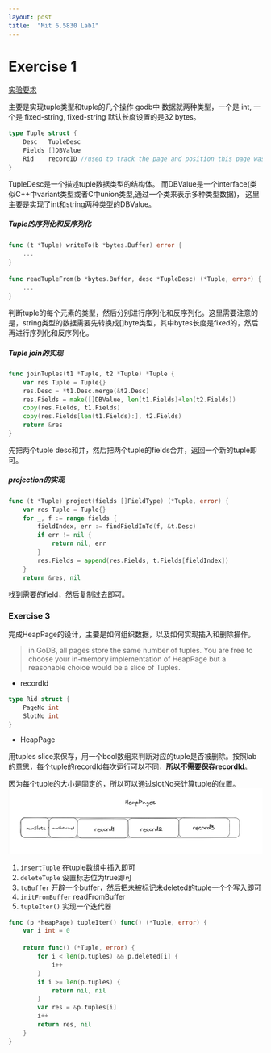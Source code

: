 ```yaml
---
layout: post
title:  "Mit 6.5830 Lab1"
---
```


# Exercise 1
[实验要求](https://github.com/MIT-DB-Class/go-db-hw-2023/blob/main/lab1.md)

主要是实现tuple类型和tuple的几个操作
godb中 数据就两种类型，一个是 int, 一个是 fixed-string, fixed-string 默认长度设置的是32 bytes。
```go
type Tuple struct {
	Desc   TupleDesc
	Fields []DBValue
	Rid    recordID //used to track the page and position this page was read from
}
``` 
TupleDesc是一个描述tuple数据类型的结构体。
而DBValue是一个interface(类似C++中variant类型或者C中union类型,通过一个类来表示多种类型数据)， 这里主要是实现了int和string两种类型的DBValue。

##### Tuple的序列化和反序列化
```go
func (t *Tuple) writeTo(b *bytes.Buffer) error {
    ...
}

func readTupleFrom(b *bytes.Buffer, desc *TupleDesc) (*Tuple, error) {
    ...
}

```

判断tuple的每个元素的类型，然后分别进行序列化和反序列化。这里需要注意的是，string类型的数据需要先转换成[]byte类型，其中bytes长度是fixed的，然后再进行序列化和反序列化。

##### Tuple join的实现
```go
func joinTuples(t1 *Tuple, t2 *Tuple) *Tuple {
    var res Tuple = Tuple{}
	res.Desc = *t1.Desc.merge(&t2.Desc)
	res.Fields = make([]DBValue, len(t1.Fields)+len(t2.Fields))
	copy(res.Fields, t1.Fields)
	copy(res.Fields[len(t1.Fields):], t2.Fields)
	return &res
}
```
先把两个tuple desc和并，然后把两个tuple的fields合并，返回一个新的tuple即可。

##### projection的实现
```go
func (t *Tuple) project(fields []FieldType) (*Tuple, error) {
	var res Tuple = Tuple{}
	for _, f := range fields {
		fieldIndex, err := findFieldInTd(f, &t.Desc)
		if err != nil {
			return nil, err
		}
		res.Fields = append(res.Fields, t.Fields[fieldIndex])
	}
	return &res, nil  
```
找到需要的field，然后复制过去即可。


### Exercise 3
完成HeapPage的设计，主要是如何组织数据，以及如何实现插入和删除操作。
> in GoDB, all pages store the same number of tuples. You are free to choose your in-memory implementation of HeapPage but a reasonable choice would be a slice of Tuples.
* recordId 
```go
type Rid struct {
	PageNo int
	SlotNo int
}

```
* HeapPage

用tuples slice来保存，用一个bool数组来判断对应的tuple是否被删除。按照lab的意思，每个tuple的recordId每次运行可以不同，**所以不需要保存recordId**。

因为每个tuple的大小是固定的，所以可以通过slotNo来计算tuple的位置。
![page design](https://raw.githubusercontent.com/Haibarapink/haibarapink.github.io/master/_posts/img/page_design.png)

1. `insertTuple` 
在tuple数组中插入即可
2. `deleteTuple`
设置标志位为true即可
3. `toBuffer`
开辟一个buffer，然后把未被标记未deleted的tuple一个个写入即可
4. `initFromBuffer`
readFromBuffer
5. `tupleIter()`
实现一个迭代器
```go
func (p *heapPage) tupleIter() func() (*Tuple, error) {
	var i int = 0

	return func() (*Tuple, error) {
		for i < len(p.tuples) && p.deleted[i] {
			i++
		}
		if i >= len(p.tuples) {
			return nil, nil
		}
		var res = &p.tuples[i]
		i++
		return res, nil
	}
}

```